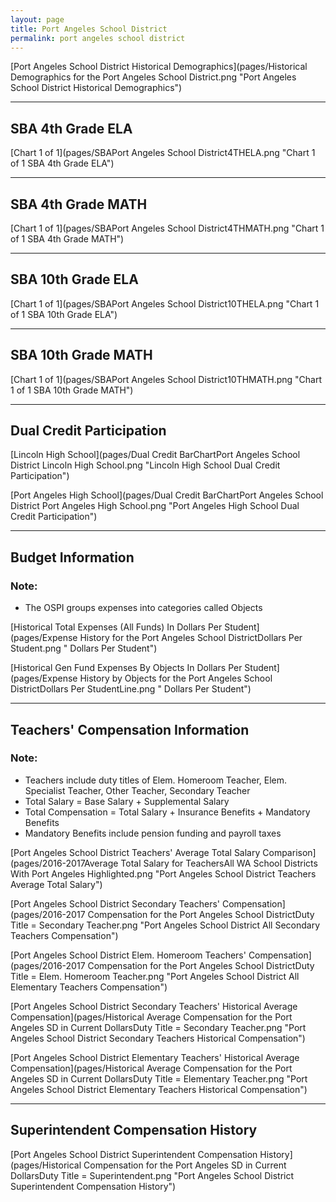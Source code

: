 ```yaml
---
layout: page
title: Port Angeles School District
permalink: port angeles school district
---
```



[Port Angeles School District Historical Demographics](pages/Historical Demographics for the Port Angeles School District.png "Port Angeles School District Historical Demographics")

___

## SBA 4th Grade ELA

[Chart 1 of 1](pages/SBAPort Angeles School District4THELA.png "Chart 1 of 1 SBA 4th Grade ELA")


___

## SBA 4th Grade MATH

[Chart 1 of 1](pages/SBAPort Angeles School District4THMATH.png "Chart 1 of 1 SBA 4th Grade MATH")


___

## SBA 10th Grade ELA

[Chart 1 of 1](pages/SBAPort Angeles School District10THELA.png "Chart 1 of 1 SBA 10th Grade ELA")


___

## SBA 10th Grade MATH

[Chart 1 of 1](pages/SBAPort Angeles School District10THMATH.png "Chart 1 of 1 SBA 10th Grade MATH")


___

## Dual Credit Participation

[Lincoln High School](pages/Dual Credit BarChartPort Angeles School District Lincoln High School.png "Lincoln High School Dual Credit Participation")

[Port Angeles High School](pages/Dual Credit BarChartPort Angeles School District Port Angeles High School.png "Port Angeles High School Dual Credit Participation")


___

## Budget Information
### Note:
- The OSPI groups expenses into categories called Objects

[Historical Total Expenses (All Funds) In Dollars Per Student](pages/Expense History for the Port Angeles School DistrictDollars Per Student.png " Dollars Per Student")

[Historical Gen Fund Expenses By Objects In Dollars Per Student](pages/Expense History by Objects for the Port Angeles School DistrictDollars Per StudentLine.png " Dollars Per Student")


___

## Teachers' Compensation Information
### Note:
- Teachers include duty titles of Elem. Homeroom Teacher, Elem. Specialist Teacher, Other Teacher, Secondary Teacher
- Total Salary = Base Salary + Supplemental Salary
- Total Compensation = Total Salary + Insurance Benefits + Mandatory Benefits
- Mandatory Benefits include pension funding and payroll taxes

[Port Angeles School District Teachers' Average Total Salary Comparison](pages/2016-2017Average Total Salary for TeachersAll WA School Districts With Port Angeles Highlighted.png "Port Angeles School District Teachers Average Total Salary")

[Port Angeles School District Secondary Teachers' Compensation](pages/2016-2017 Compensation for the Port Angeles School DistrictDuty Title = Secondary Teacher.png "Port Angeles School District All Secondary Teachers Compensation")

[Port Angeles School District Elem. Homeroom Teachers' Compensation](pages/2016-2017 Compensation for the Port Angeles School DistrictDuty Title = Elem. Homeroom Teacher.png "Port Angeles School District All Elementary Teachers Compensation")

[Port Angeles School District Secondary Teachers' Historical Average Compensation](pages/Historical Average Compensation for the Port Angeles SD in Current DollarsDuty Title = Secondary Teacher.png "Port Angeles School District Secondary Teachers Historical Compensation")

[Port Angeles School District Elementary Teachers' Historical Average Compensation](pages/Historical Average Compensation for the Port Angeles SD in Current DollarsDuty Title = Elementary Teacher.png "Port Angeles School District Elementary Teachers Historical Compensation")


___

## Superintendent Compensation History

[Port Angeles School District Superintendent Compensation History](pages/Historical Compensation for the Port Angeles SD in Current DollarsDuty Title = Superintendent.png "Port Angeles School District Superintendent Compensation History")

